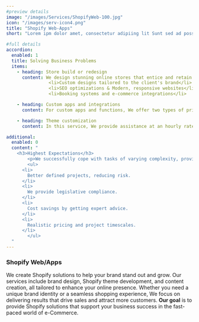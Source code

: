 ```yaml
---
#preview details
image: "/images/Services/ShopifyWeb-100.jpg"
icon: "/images/serv-icon4.png"
title: "Shopify Web-Apps"
short: "Lorem ipm dolor amet, consectetur adipiing lit Sunt sed ad possimus ils magnam maores."

#full details
accordion:
  enabled: 1
  title: Solving Business Problems
  items:
    - heading: Store build or redesign
      content: We design stunning online stores that entice and retain customers. Whether you're launching a new or revamping an existing e-commerce platform, We guarantee a visually captivating and user-friendly experience. Here's what We offer,<br></br>
                <li>Custom designs tailored to the client's brand</li> 
                <li>SEO optimizations & Modern, responsive websites</li>
                <li>Booking systems and e-commerce integrations</li>

    - heading: Custom apps and integrations
      content: For custom apps and functions, We offer two types of pricing, hourly rates or a full quote for the entire app or function. We are flexible to accommodate any requirements you have. All we need is the UI/UX input from your end. Additionally, some apps may incur additional monthly charges due to server management.

    - heading: Theme customization
      content: In this service, We provide assistance at an hourly rate. For both theme liquid editing and adding JavaScript functions.           

additional:
  enabled: 0
  content: "
    <h3>Highest Expectations</h3>
		<p>We successfully cope with tasks of varying complexity, provide longterm guarantees and regularly master new technologies. Our portfolio includes <span style='text-decoration: underline;'>dozens of successfully</span> completed projects of houses of different stores, with high–quality finishes and good repairs.</p>
		<ul>
      <li>
        Better defined projects, reducing risk.
      </li>
      <li>
        We provide legislative compliance.
      </li>
      <li>
        Cost savings by getting expert advice.
      </li>
      <li>
        Realistic pricing and project timescales.
      </li>
		</ul>
  "
---
```


### Shopify Web/Apps

We create Shopify solutions to help your brand stand out and grow.
Our services include brand design, Shopify theme development,
and content creation, all tailored to enhance your online presence.
Whether you need a unique brand identity or a seamless shopping
experience, We focus on delivering results that drive sales and attract
more customers. **Our goal** is to provide Shopify solutions that
support your business success in the fast-paced world of e-Commerce.
